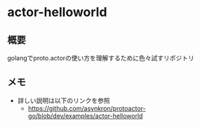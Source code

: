 # actor-helloworld
## 概要
golangでproto.actorの使い方を理解するために色々試すリポジトリ
## メモ
- 詳しい説明は以下のリンクを参照
  - https://github.com/asynkron/protoactor-go/blob/dev/examples/actor-helloworld
